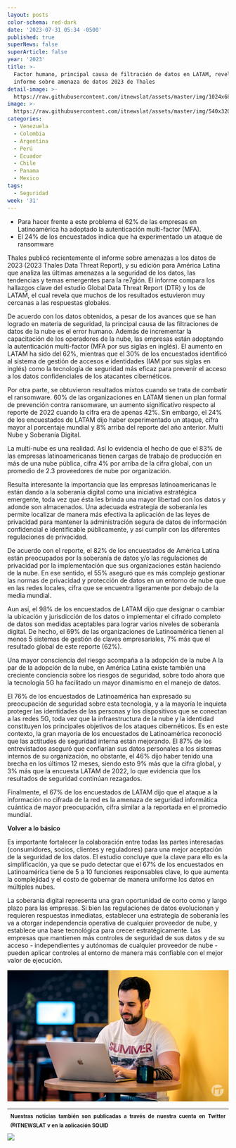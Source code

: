 ```yaml
---
layout: posts
color-schema: red-dark
date: '2023-07-31 05:34 -0500'
published: true
superNews: false
superArticle: false
year: '2023'
title: >-
  Factor humano, principal causa de filtración de datos en LATAM, revela el
  informe sobre amenaza de datos 2023 de Thales
detail-image: >-
  https://raw.githubusercontent.com/itnewslat/assets/master/img/1024x680/laptop-en-uso-g.jpg
image: >-
  https://raw.githubusercontent.com/itnewslat/assets/master/img/540x320/laptop-en-uso-p.jpg
categories:
  - Venezuela
  - Colombia
  - Argentina
  - Perú
  - Ecuador
  - Chile
  - Panama
  - Mexico
tags:
  - Seguridad
week: '31'
---
```

- Para hacer frente a este problema el 62% de las empresas en Latinoamérica ha adoptado la autenticación multi-factor (MFA).
- El 24% de los encuestados indica que ha experimentado un ataque de ransomware

Thales publicó recientemente el informe sobre amenazas a los datos de 2023 (2023 Thales Data Threat Report), y su edición para América Latina que analiza las últimas amenazas a la seguridad de los datos, las tendencias y temas emergentes para la re7gión.  El informe compara los hallazgos clave del estudio Global Data Threat Report (DTR) y los de LATAM, el cual revela que muchos de los resultados estuvieron muy cercanas a las respuestas globales.

De acuerdo con los datos obtenidos, a pesar de los avances que se han logrado en materia de seguridad, la principal causa de las filtraciones de datos de la nube es el error humano. Además de incrementar la capacitación de los operadores de la nube, las empresas están adoptando la autenticación multi-factor (MFA por sus siglas en inglés).  El aumento en LATAM ha sido del 62%, mientras que el 30% de los encuestados identificó al sistema de gestión de accesos e identidades (IAM por sus siglas en inglés) como la tecnología de seguridad más eficaz para prevenir el acceso a los datos confidenciales de los atacantes cibernéticos. 

Por otra parte, se obtuvieron resultados mixtos cuando se trata de combatir el ransomware. 60% de las organizaciones en LATAM tienen un plan formal de prevención contra ransomware, un aumento significativo respecto al reporte de 2022 cuando la cifra era de apenas 42%.  Sin embargo, el 24% de los encuestados de LATAM dijo haber experimentado un ataque, cifra mayor al porcentaje mundial y 8% arriba del reporte del año anterior. 
Multi Nube y Soberanía Digital.

La multi-nube es una realidad.  Así lo evidencia el hecho de que el 83% de las empresas latinoamericanas tienen cargas de trabajo de producción en más de una nube pública, cifra 4% por arriba de la cifra global, con un promedio de 2.3 proveedores de nube por organización.

Resulta interesante la importancia que las empresas latinoamericanas le están dando a la soberanía digital como una iniciativa estratégica emergente, toda vez que ésta les brinda una mayor libertad con los datos y adonde son almacenados.  Una adecuada estrategia de soberanía les permite localizar de manera más efectiva la aplicación de las leyes de privacidad para mantener la administración segura de datos de información confidencial e identificable públicamente, y así cumplir con las diferentes regulaciones de privacidad. 

De acuerdo con el reporte, el 82% de los encuestados de América Latina están preocupados por la soberanía de datos y/o las regulaciones de privacidad por la implementación que sus organizaciones están haciendo de la nube.  En ese sentido, el 55% aseguró que es más complejo gestionar las normas de privacidad y protección de datos en un entorno de nube que en las redes locales, cifra que se encuentra ligeramente por debajo de la media mundial.

Aun así, el 98% de los encuestados de LATAM dijo que designar o cambiar la ubicación y jurisdicción de los datos o implementar el cifrado completo de datos son medidas aceptables para lograr varios niveles de soberanía digital.  De hecho, el 69% de las organizaciones de Latinoamérica tienen al menos 5 sistemas de gestión de claves empresariales, 7% más que el resultado global de este reporte (62%).

Una mayor consciencia del riesgo acompaña a la adopción de la nube
A la par de la adopción de la nube, en América Latina existe también una creciente conciencia sobre los riesgos de seguridad, sobre todo ahora que la tecnología 5G ha facilitado un mayor dinamismo en el manejo de datos. 

El 76% de los encuestados de Latinoamérica han expresado su preocupación de seguridad sobre esta tecnología, y a la mayoría le inquieta proteger las identidades de las personas y los dispositivos que se conectan a las redes 5G, toda vez que la infraestructura de la nube y la identidad constituyen los principales objetivos de los ataques cibernéticos.
Es en este contexto, la gran mayoría de los encuestados de Latinoamérica reconoció que las actitudes de seguridad interna están mejorando.  El 87% de los entrevistados aseguró que confiarían sus datos personales a los sistemas internos de su organización, no obstante, el 46% dijo haber tenido una brecha en los últimos 12 meses, siendo esto 9% más que la cifra global, y 3% más que la encuesta LATAM de 2022, lo que evidencia que los resultados de seguridad continúan rezagados.

Finalmente, el 67% de los encuestados de LATAM dijo que el ataque a la información no cifrada de la red es la amenaza de seguridad informática cuántica de mayor preocupación, cifra similar a la reportada en el promedio mundial.

**Volver a lo básico**

Es importante fortalecer la colaboración entre todas las partes interesadas (consumidores, socios, clientes y reguladores) para una mejor aceptación de la seguridad de los datos.  El estudio concluye que la clave para ello es la simplificación, ya que se pudo detectar que el 67% de los encuestados en Latinoamérica tiene de 5 a 10 funciones responsables clave, lo que aumenta la complejidad y el costo de gobernar de manera uniforme los datos en múltiples nubes.

La soberanía digital representa una gran oportunidad de corto como y largo plazo para las empresas. Si bien las regulaciones de datos evolucionan y requieren respuestas inmediatas, establecer una estrategia de soberanía les va a otorgar independencia operativa de cualquier proveedor de nube, y establece una base tecnológica para crecer estratégicamente.  Las empresas que mantienen más controles de seguridad de sus datos y de su acceso - independientes y autónomas de cualquier proveedor de nube - pueden aplicar controles al entorno de manera más confiable con el mejor valor de ejecución.

![](https://raw.githubusercontent.com/itnewslat/assets/master/img/540x320/laptop-en-uso-p.jpg)

<table style="height: 42px;" width="569">
<tbody>
<tr>
<td style="text-align: justify;"><sub><strong>Nuestras noticias también son publicadas a través de nuestra cuenta en Twitter <a href="https://twitter.com/itnewslat?lang=es">@ITNEWSLAT</a> y en la aplicación <a href="https://squidapp.co/en/">SQUID</a></strong></sub></td>
</tr>
</tbody>
</table>
<img src="https://tracker.metricool.com/c3po.jpg?hash=56f88a41e39ab42c063cc51676587a04"/>